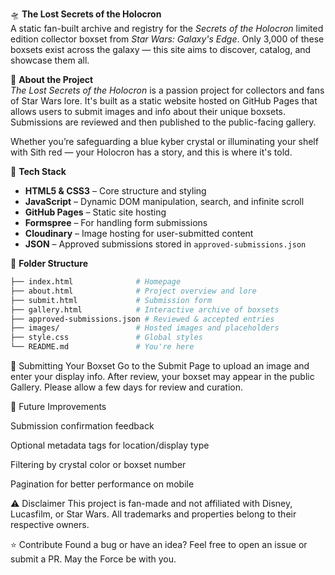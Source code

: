 🛸 **The Lost Secrets of the Holocron**  
A static fan-built archive and registry for the *Secrets of the Holocron* limited edition collector boxset from *Star Wars: Galaxy's Edge*. Only 3,000 of these boxsets exist across the galaxy — this site aims to discover, catalog, and showcase them all.

🌌 **About the Project**  
*The Lost Secrets of the Holocron* is a passion project for collectors and fans of Star Wars lore. It's built as a static website hosted on GitHub Pages that allows users to submit images and info about their unique boxsets. Submissions are reviewed and then published to the public-facing gallery.

Whether you’re safeguarding a blue kyber crystal or illuminating your shelf with Sith red — your Holocron has a story, and this is where it's told.

🧰 **Tech Stack**
- **HTML5 & CSS3** – Core structure and styling
- **JavaScript** – Dynamic DOM manipulation, search, and infinite scroll
- **GitHub Pages** – Static site hosting
- **Formspree** – For handling form submissions
- **Cloudinary** – Image hosting for user-submitted content
- **JSON** – Approved submissions stored in `approved-submissions.json`

📁 **Folder Structure**
```bash
├── index.html              # Homepage
├── about.html              # Project overview and lore
├── submit.html             # Submission form
├── gallery.html            # Interactive archive of boxsets
├── approved-submissions.json # Reviewed & accepted entries
├── images/                 # Hosted images and placeholders
├── style.css               # Global styles
└── README.md               # You're here
```

📸 Submitting Your Boxset
Go to the Submit Page to upload an image and enter your display info. After review, your boxset may appear in the public Gallery. Please allow a few days for review and curation.

🚧 Future Improvements

Submission confirmation feedback

Optional metadata tags for location/display type

Filtering by crystal color or boxset number

Pagination for better performance on mobile

⚠️ Disclaimer
This project is fan-made and not affiliated with Disney, Lucasfilm, or Star Wars. All trademarks and properties belong to their respective owners.

⭐️ Contribute
Found a bug or have an idea? Feel free to open an issue or submit a PR. May the Force be with you.